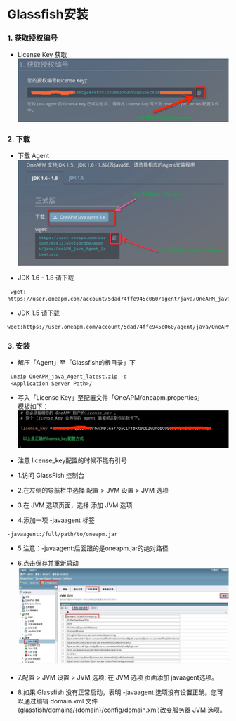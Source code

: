 # Glassfish安装

### 1. 获取授权编号

* License Key 获取<br>
 ![](/images/license_keyget01.png)

### 2. 下载
* 下载 Agent
 ![](/images/agent_download01.png)

* JDK 1.6 - 1.8  请下载
```
 wget: https://user.oneapm.com/account/5dad74ffe945c060/agent/java/OneAPM_java_Agent_latest.zip
 ```

* JDK 1.5 请下载

 ```
 wget:https://user.oneapm.com/account/5dad74ffe945c060/agent/java/OneAPM_java_Agent_legacy.zip
  ```

### 3. 安装

* 解压「Agent」至「Glassfish的根目录」下
```
 unzip OneAPM_java_Agent_latest.zip -d
 <Application Server Path>/
 ```

* 写入「License Key」至配置文件「OneAPM/oneapm.properties」<br>
 模板如下：
 ![](/images/ailicense_key01.png)

* 注意 license_key配置的时候不能有引号

* 1.访问 GlassFish 控制台

* 2.在左侧的导航栏中选择 配置 > JVM 设置 > JVM 选项

* 3.在 JVM 选项页面，选择 添加 JVM 选项

* 4.添加一项 -javaagent 标签
 ```
-javaagent:/full/path/to/oneapm.jar
```

* 5.注意：-javaagent:后面跟的是oneapm.jar的绝对路径

* 6.点击保存并重新启动
 ![](/images/Glass.png)

* 7.配置 > JVM 设置 > JVM 选项: 在 JVM 选项 页面添加 javaagent选项。

* 8.如果 Glassfish 没有正常启动，表明 -javaagent 选项没有设置正确。您可以通过编辑 domain.xml 文件(glassfish/domains/{domain}/config/domain.xml)改变服务器 JVM 选项。
